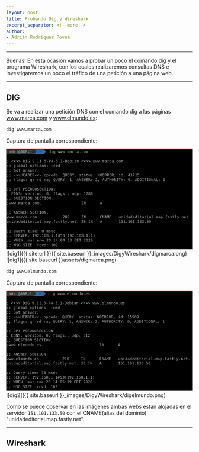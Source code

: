 ```yaml
---
layout: post
title: Probando Dig y Wireshark
excerpt_separator: <!--more-->
author:
- Adrián Rodríguez Povea
---
```


***

Buenas! En esta ocasión vamos a probar un poco el comando dig y el programa Wireshark, con los cuales realizaremos consultas DNS e investigaremos un poco el tráfico de una petición a una página web.

***

<!--more-->

## DIG    
Se va a realizar una petición DNS con el comando dig a las páginas www.marca.com y www.elmundo.es:

```bash
dig www.marca.com
```
Captura de pantalla correspondiente:    

![dig1](/_images/DigyWireshark/digmarca.png)
![dig1]({{ site.url }}{{ site.baseurl }}_images/DigyWireshark/digmarca.png)    
![dig1]({{ site.baseurl }}assets/digmarca.png) 
```bash
dig www.elmundo.com
```
Captura de pantalla correspondiente:    

![dig2](/_images/DigyWireshark/digelmundo.png)    
![dig2]({{ site.baseurl }}_images/DigyWireshark/digelmundo.png)    

Como se puede observar en las imágenes ambas webs estan alojadas en el servidor `151.101.133.50` con el CNAME(alias del dominio) "unidadeditorial.map.fastly.net".    

***

## Wireshark




